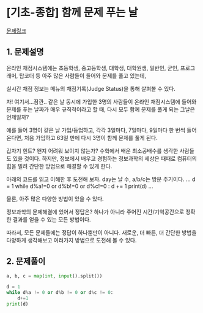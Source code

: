 # [기초-종합] 함께 문제 푸는 날

[문제링크](https://codeup.kr/problem.php?id=6091)



## 1. 문제설명

온라인 채점시스템에는 초등학생, 중고등학생, 대학생, 대학원생,
일반인, 군인, 프로그래머, 탑코더 등 아주 많은 사람들이 들어와 문제를 풀고 있는데,

실시간 채점 정보는 메뉴의 채점기록(Judge Status)을 통해 살펴볼 수 있다.

자! 여기서...잠깐..
같은 날 동시에 가입한 3명의 사람들이 온라인 채점시스템에 들어와 문제를 푸는 날짜가
매우 규칙적이라고 할 때, 다시 모두 함께 문제를 풀게 되는 그날은 언제일까?

예를 들어 3명이 같은 날 가입/등업하고, 각각 3일마다, 7일마다, 9일마다
한 번씩 들어온다면, 처음 가입하고 63일 만에 다시 3명이 함께 문제를 풀게 된다.

갑자기 힌트?
왠지 어려워 보이지 않는가?
수학에서 배운 최소공배수를 생각한 사람들도 있을 것이다. 하지만, 정보에서 배우고 경험하는
정보과학의 세상은 때때로 컴퓨터의 힘을 빌려 간단한 방법으로 해결할 수 있게 한다.

아래의 코드를 읽고 이해한 후 도전해 보자.
day는 날 수, a/b/c는 방문 주기이다.
...
d = 1
while d%a!=0 or d%b!=0 or d%c!=0 :
 d += 1
print(d)
...

물론, 아주 많은 다양한 방법이 있을 수 있다.

정보과학의 문제해결에 있어서 정답은?
하나가 아니라 주어진 시간/기억공간으로 정확한 결과를 얻을 수 있는 모든 방법이다.

따라서, 모든 문제들에는 정답이 하나뿐만이 아니다.
새로운, 더 빠른, 더 간단한 방법을 다양하게 생각해보고 여러가지 방법으로 도전해 볼 수 있다.




## 2. 문제풀이

```python
a, b, c = map(int, input().split())

d = 1
while d%a != 0 or d%b != 0 or d%c != 0:
    d+=1
print(d)
```


